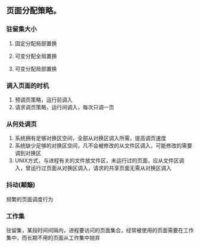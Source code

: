 ## 页面分配策略。

### 驻留集大小


1. 固定分配局部置换

2. 可变分配全局置换

3. 可变分配局部置换


### 调入页面的时机

1. 预调页策略，运行前调入
2. 请求调页策略，运行间调入，每次只调一页

### 从何处调页

1. 系统拥有足够对换区空间，全部从对换区调入所需，提高调页速度
2. 系统缺少足够的对换区空间，凡不会被修改的从文件区调入，可能修改的需要调到对换区
3. UNIX方式，与进程有关的文件放文件区，未运行过的页面，应从文件区调入，曾运行过页面从对换区调入，请求的共享页面无需从对换区调入

### 抖动(颠簸)

频繁的页面调度行为

### 工作集

驻留集，某段时间间隔内，进程要访问的页面集合，经常被使用的页面需要在工作集中，而长期不用的页面从工作集中抛弃



